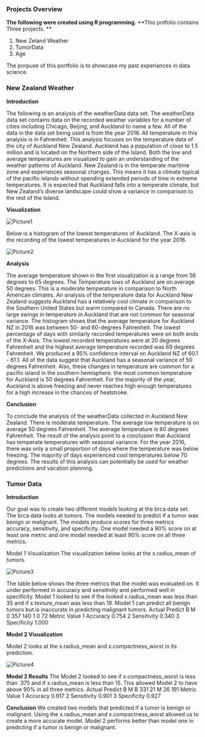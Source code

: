 ### Projects Overview
**The following were created using R programming.**
**This potfolio contains Three projects. **
1. New Zeland Weather
2. TumorData
3. Age

The porpuse of this portfolio is to showcase my past experiances in data science. 

### New Zealand Weather

**Introduction**

The following is an analysis of the weatherData data set. The weatherData data set contains data on the recorded weather variables for a number of cities including Chicago, Beijing, and Auckland to name a few. All of the data in the data set being used is from the year 2016. All temperature in this analysis is in Fahrenheit. This analysis focuses on the temperature data of the city of Auckland New Zealand. Auckland has a population of close to 1.5 million and is located on the Northern side of the Island. Both the low and average temperatures are visualized to gain an understanding of the weather patterns of Auckland. New Zealand is in the temperate maritime zone and experiences seasonal changes. This means it has a climate typical of the pacific islands without spending extended periods of time in extreme temperatures. It is expected that Auckland falls into a temperate climate, but New Zealand’s diverse landscape could show a variance in comparison to the rest of the Island.

**Visualization**

![Picture1](https://user-images.githubusercontent.com/82967749/128940098-27b19bbc-e0ee-4a42-8b25-7aecd7b5b2f1.png)


Below is a histogram of the lowest temperatures of Auckland. The X-axis is the recording of the lowest temperatures in Auckland for the year 2016.


![Picture2](https://user-images.githubusercontent.com/82967749/128941013-5e96e16a-eb06-407c-a8fb-4c635c2c6037.png)

**Analysis**

The average temperature shown in the first visualization is a range from 56 degrees to 65 degrees. The Temperature lows of Auckland are on average 50 degrees. This is a moderate temperature in comparison to North American climates. An analysis of the temperature data for Auckland New Zealand suggests Auckland has a relatively cool climate in comparison to the Southern United States but warm compared to Canada. There are no large swings in temperature in Auckland that are not common for seasonal variance. The histogram shows that the average temperature for Auckland NZ in 2016 was between 50- and 60-degrees Fahrenheit. The lowest percentage of days with similarly recorded temperatures were on both ends of the X-Axis. The lowest recorded temperatures were at 20 degrees Fahrenheit and the highest average temperature recorded was 69 degrees Fahrenheit. We produced a 95% confidence interval on Auckland NZ of 60.1 - 61.1. All of the data suggest that Auckland has a seasonal variance of 50 degrees Fahrenheit. Also, these changes in temperature are common for a pacific island in the southern hemisphere. the most common temperature for Auckland is 50 degrees Fahrenheit. For the majority of the year, Auckland is above freezing and never reaches high enough temperatures for a high increase in the chances of heatstroke.

**Conclusion**

To conclude the analysis of the weatherData collected in Auckland New Zealand. There is moderate temperature. The average low temperature is on average 50 degrees Fahrenheit. The average temperature is 60 degrees Fahrenheit. The result of the analysis point to a conclusion that Auckland has temperate temperatures with seasonal variance. For the year 2016, there was only a small proportion of days where the temperature was below freezing. The majority of days experienced cool temperatures below 70 degrees. The results of this analysis can potentially be used for weather predictions and vacation planning.

### Tumor Data

**Introduction**

Our goal was to create two different models looking at the brca data set. The brca data looks at tumors. The models needed to predict if a tumor was benign or malignant. The models produce scores for three metrics accuracy, sensitivity, and specificity.  One model needed a 90% score on at least one metric and one model needed at least 90% score on all three metrics.

Model 1 Visualization
The visualization below looks at the x.radius_mean of tumors.

![Picture3](https://user-images.githubusercontent.com/82967749/128944059-fbf5f1f4-dd4c-4f16-ab82-de527a217525.png)



The table below shows the three metrics that the model was evaluated on. It under performed in accuracy and sensitivity and performed well in specificity. Model 1 looked to see if the looked x.radius_mean was less than 35 and if x.texture_mean was less than 19. Model 1 can predict all benign tumors but is inaccurate in predicting malignant tumors.
      Actual
Predict   B   M
      0 357 140
      1   0  72
      Metric Value
1    Accuracy 0.754
2 Sensitivity 0.340
3 Specificity 1.000


**Model 2 Visualization**

Model 2 looks at the x.radius_mean and x.compactness_worst in its prediction. 

![Picture4](https://user-images.githubusercontent.com/82967749/128944152-4f509757-6e03-4db8-8b33-9010bf6f27e6.png)


**Model 2 Results**
The Model 2 looked to see if x.compactness_worst is less than .375 and if x.radius_mean is less than 15. This allowed Model 2 to have above 90% in all three metrics.
       Actual
Predict   B   M
      B 331  21
      M  26 191
       Metric Value
1    Accuracy 0.917
2 Sensitivity 0.901
3 Specificity 0.927

**Conclusion**
We created two models that predicted if a tumor is benign or malignant. Using the x.radius_mean and x.compactness_worst allowed us to create a more accurate model. Model 2 performs better than model one in predicting if a tumor is benign or malignant.

```

